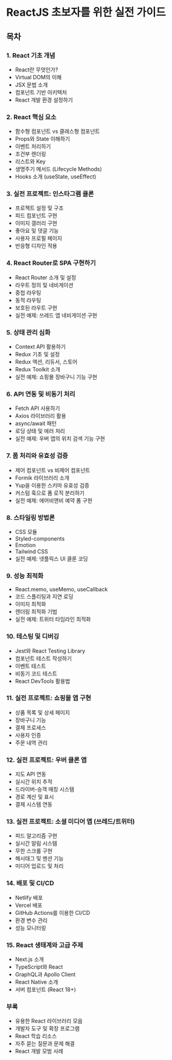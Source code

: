 # ReactJS 초보자를 위한 실전 가이드

## 목차

### 1. React 기초 개념
- React란 무엇인가?
- Virtual DOM의 이해
- JSX 문법 소개
- 컴포넌트 기반 아키텍처
- React 개발 환경 설정하기

### 2. React 핵심 요소
- 함수형 컴포넌트 vs 클래스형 컴포넌트
- Props와 State 이해하기
- 이벤트 처리하기
- 조건부 렌더링
- 리스트와 Key
- 생명주기 메서드 (Lifecycle Methods)
- Hooks 소개 (useState, useEffect)

### 3. 실전 프로젝트: 인스타그램 클론
- 프로젝트 설정 및 구조
- 피드 컴포넌트 구현
- 이미지 갤러리 구현
- 좋아요 및 댓글 기능
- 사용자 프로필 페이지
- 반응형 디자인 적용

### 4. React Router로 SPA 구현하기
- React Router 소개 및 설정
- 라우트 정의 및 네비게이션
- 중첩 라우팅
- 동적 라우팅
- 보호된 라우트 구현
- 실전 예제: 쓰레드 앱 네비게이션 구현

### 5. 상태 관리 심화
- Context API 활용하기
- Redux 기초 및 설정
- Redux 액션, 리듀서, 스토어
- Redux Toolkit 소개
- 실전 예제: 쇼핑몰 장바구니 기능 구현

### 6. API 연동 및 비동기 처리
- Fetch API 사용하기
- Axios 라이브러리 활용
- async/await 패턴
- 로딩 상태 및 에러 처리
- 실전 예제: 우버 앱의 위치 검색 기능 구현

### 7. 폼 처리와 유효성 검증
- 제어 컴포넌트 vs 비제어 컴포넌트
- Formik 라이브러리 소개
- Yup을 이용한 스키마 유효성 검증
- 커스텀 훅으로 폼 로직 분리하기
- 실전 예제: 에어비앤비 예약 폼 구현

### 8. 스타일링 방법론
- CSS 모듈
- Styled-components
- Emotion
- Tailwind CSS
- 실전 예제: 넷플릭스 UI 클론 코딩

### 9. 성능 최적화
- React.memo, useMemo, useCallback
- 코드 스플리팅과 지연 로딩
- 이미지 최적화
- 렌더링 최적화 기법
- 실전 예제: 트위터 타임라인 최적화

### 10. 테스팅 및 디버깅
- Jest와 React Testing Library
- 컴포넌트 테스트 작성하기
- 이벤트 테스트
- 비동기 코드 테스트
- React DevTools 활용법

### 11. 실전 프로젝트: 쇼핑몰 앱 구현
- 상품 목록 및 상세 페이지
- 장바구니 기능
- 결제 프로세스
- 사용자 인증
- 주문 내역 관리

### 12. 실전 프로젝트: 우버 클론 앱
- 지도 API 연동
- 실시간 위치 추적
- 드라이버-승객 매칭 시스템
- 경로 계산 및 표시
- 결제 시스템 연동

### 13. 실전 프로젝트: 소셜 미디어 앱 (쓰레드/트위터)
- 피드 알고리즘 구현
- 실시간 알림 시스템
- 무한 스크롤 구현
- 해시태그 및 멘션 기능
- 미디어 업로드 및 처리

### 14. 배포 및 CI/CD
- Netlify 배포
- Vercel 배포
- GitHub Actions를 이용한 CI/CD
- 환경 변수 관리
- 성능 모니터링

### 15. React 생태계와 고급 주제
- Next.js 소개
- TypeScript와 React
- GraphQL과 Apollo Client
- React Native 소개
- 서버 컴포넌트 (React 18+)

### 부록
- 유용한 React 라이브러리 모음
- 개발자 도구 및 확장 프로그램
- React 학습 리소스
- 자주 묻는 질문과 문제 해결
- React 개발 모범 사례